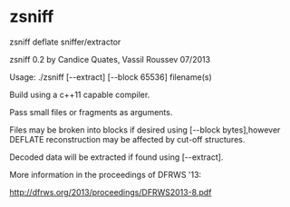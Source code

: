 zsniff
======

zsniff deflate sniffer/extractor

zsniff 0.2 by Candice Quates, Vassil Roussev 07/2013

Usage: ./zsniff [--extract] [--block 65536] filename(s)

Build using a c++11 capable compiler.  

Pass small files or fragments as arguments. 

Files may be broken into blocks if desired using [--block bytes],however
DEFLATE reconstruction may be affected by cut-off structures.   

Decoded data will be extracted if found using [--extract].

More information in the proceedings of DFRWS '13: 

http://dfrws.org/2013/proceedings/DFRWS2013-8.pdf
